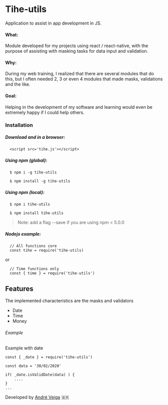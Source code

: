 # Tihe-utils
  Application to assist in app development in JS.

####  What: 
  Module developed for my projects using react / react-native, with the purpose of assisting with masking tasks for data input and validation.
  
####  Why:
  During my web training, I realized that there are several modules that do this, but I often needed 2, 3 or even 4 modules that made masks, validations and the like.
   
####  Goal:
  Helping in the development of my software and learning would even be extremely happy if I could help others.

  
###  Installation

#####  Download and in a browser:
```
  <script src='tihe.js'></script>
```

#####  Using npm (global):
```
  $ npm i -g tihe-utils  

  $ npm install -g tihe-utils
```

#####  Using npm (local):
```
  $ npm i tihe-utils  

  $ npm install tihe-utils
```
> Note: add a flag --save if you are using npm < 5.0.0

#####  Nodejs example:

```
  // All functions core
  const tihe = require('tihe-utils)
```

  or

```
  // Time functions only
  const { time } = require('tihe-utils')
```

## Features 
 The implemented characteristics are the masks and validators
 
  * Date
  * Time
  * Money

###### Example

 Example with date
```
const { _date } = require('tihe-utils')

const data = '30/02/2020'

if( _date.isValidDate(data) ) {
    ....
}
...
```

Developed by [André Veiga](https://about.me/eltonveiga) 🇧🇷
